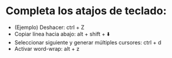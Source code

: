 # Completa los atajos de teclado:

- (Ejemplo) Deshacer: ctrl + Z
- Copiar línea hacia abajo: alt + shift + ⬇️
- Seleccionar siguiente y generar múltiples cursores: ctrl + d
- Activar word-wrap: alt + z
